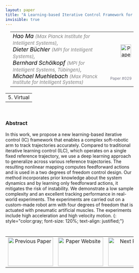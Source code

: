 ```yaml
---
layout: paper
title: "A Learning-based Iterative Control Framework for Controlling a Robot Arm with Pneumatic Artificial Muscles"
invisible: true
---
```

<head>
<style>
* {
  box-sizing: border-box;
}

#myInput {
  background-position: 10px 10px;
  background-repeat: no-repeat;
  width: 100%;
  font-size: 100%;
  padding: 12px 20px 12px 40px;
  border: 1px solid #ddd;
  margin-bottom: 12px;
}

#myTable, #myTableA {
  border-collapse: collapse;
  width: 100%;
  border: 1px solid #ddd;
  font-size: 100%;
}

#myTable th, #myTable td, #myTableA th, #myTableA td {
  text-align: left;
  padding: 12px;
}

#myTable tr, #myTableA tr {
  border-bottom: 1px solid #ddd;
}

#myTable tr.header, #myTable tr:hover, #myTableA tr.header, #myTableA tr:hover {
  background-color: #f1f1f1;
}


#eventcounter1 a {
    font-size: 12px;
    color: #ffffff;
    display: block;
}

#eventcounter1 a:hover {
    text-decoration: none;
}

#eventcounter2 a {
    font-size: 12px;
    color: #ffffff;
    display: block;
}

#eventcounter2 a:hover {
    text-decoration: none;
}

</style>
</head>

<table width = "95%" style="padding-left: 15px; margin-left: auto; margin-right: 10px;">
<tr><td style = "vertical-align: top; padding-right: 25px;" rowspan="2">
<span style="color:black; font-size: 110%;"><i>
Hao Ma <span style="color:gray; font-size: 85%">(Max Planck Institute for Intelligent Systems)</span><span style="color:gray; font-size: 100%">,</span><br>
Dieter Büchler <span style="color:gray; font-size: 85%">(MPI for Intelligent Systems)</span><span style="color:gray; font-size: 100%">,</span><br>
Bernhard Schölkopf <span style="color:gray; font-size: 85%">(MPI for Intelligent Systems, Tübingen)</span><span style="color:gray; font-size: 100%">,</span><br>
Michael Muehlebach <span style="color:gray; font-size: 85%">(Max Planck Institute for Intelligent Systems)</span>
</i></span>
</td>

<td style="text-align: right;"><a href="http://www.roboticsproceedings.org/rss18/p029.pdf"><img src="{{ site.baseurl }}/images/paper_link.png" alt="Paper Website" width = "33"  height = "40"/></a><br></td>
</tr>
<tr>
<td style="color:#777789; text-align:right; font-size: 75%; margin-right:10px;">Paper&nbsp;#029</td>
</tr>
</table>

<table width="80%" style="margin-top: 20px; margin-left: auto; margin-right: auto;">
  <tr>
    <td style="text-align:center;">5. Virtual</td>
  </tr>
</table>
<br>


### Abstract
In this work, we propose a new learning-based iterative control (IC) framework that enables a complex soft-robotic arm to track trajectories accurately. Compared to traditional iterative learning control (ILC), which operates on a single fixed reference trajectory, we use a deep learning approach to generalize across various reference trajectories. The resulting nonlinear mapping computes feedforward actions and is used in a two degrees of freedom control design. Our method incorporates prior knowledge about the system dynamics and by learning only feedforward actions, it mitigates the risk of instability. We demonstrate a low sample complexity and an excellent tracking performance in real-world experiments. The experiments are carried out on a custom-made robot arm with four degrees of freedom that is actuated with pneumatic artificial muscles. The experiments include high acceleration and high velocity motion.
{: style="color:gray; font-size: 120%; text-align: justified;"}


<table width="100%" style="margin-top:40px;">
<tr>
    <td style="width: 30%; text-align: center;"><a href="{{ site.baseurl }}/program/papers/028/">
<img src="{{ site.baseurl }}/images/previous_paper_icon.png"
       alt="Previous Paper" width = "142"  height = "90"/> 
</a> </td>
<td style="text-align: center;"><a href="{{ site.baseurl }}/program/papers">
<img src="{{ site.baseurl }}/images/overview_icon.png"
       alt="Paper Website" width = "142"  height = "90"/> 
</a> </td>
    <td style="width: 30%; text-align: center;"><a href="{{ site.baseurl }}/program/papers/030/">
    <img src="{{ site.baseurl }}/images/next_paper_icon.png"
        alt="Next Paper" width = "142"  height = "90"/>
    </a></td>
</tr>
</table>

